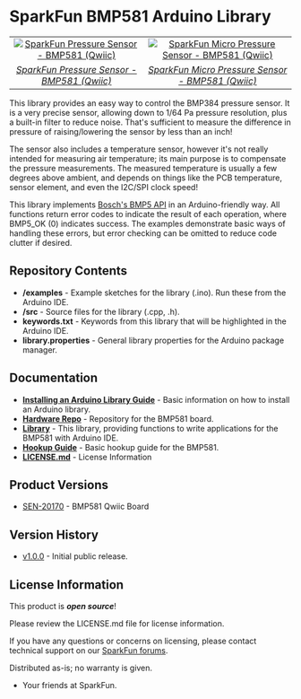 SparkFun BMP581 Arduino Library
========================================
<table class="table table-hover table-striped table-bordered">
  <tr align="center">
    <td><a href="https://www.sparkfun.com/products/20170"><img src="https://cdn.sparkfun.com/r/600-600/assets/learn_tutorials/2/5/5/0/SparkFun_Pressure_Sensor_BMP581_Qwiic-Thumbnail.jpg" alt="SparkFun Pressure Sensor - BMP581 (Qwiic)"></a></td>
    <td><a href="https://www.sparkfun.com/products/20171"><img src="https://cdn.sparkfun.com/r/600-600/assets/learn_tutorials/2/5/5/0/BMP581_Qwiic_Micro-Thumbnail.jpg" alt="SparkFun Micro Pressure Sensor - BMP581 (Qwiic)"></a></td>
  </tr>
  <tr align="center">
    <td><a href="https://www.sparkfun.com/products/20170"><i>SparkFun Pressure Sensor - BMP581 (Qwiic)</i></a></td>
    <td><a href="https://www.sparkfun.com/products/20171"><i>SparkFun Micro Pressure Sensor - BMP581 (Qwiic)</i></a></td>
  </tr>
</table>

This library provides an easy way to control the BMP384 pressure sensor. It is a very precise sensor, allowing down to 1/64 Pa pressure resolution, plus a built-in filter to reduce noise. That's sufficient to measure the difference in pressure of raising/lowering the sensor by less than an inch!

The sensor also includes a temperature sensor, however it's not really intended for measuring air temperature; its main purpose is to compensate the pressure measurements. The measured temperature is usually a few degrees above ambient, and depends on things like the PCB temperature, sensor element, and even the I2C/SPI clock speed!

This library implements [Bosch's BMP5 API](https://github.com/BoschSensortec/BMP5-Sensor-API) in an Arduino-friendly way. All functions return error codes to indicate the result of each operation, where BMP5_OK (0) indicates success. The examples demonstrate basic ways of handling these errors, but error checking can be omitted to reduce code clutter if desired.

## Repository Contents
* **/examples** - Example sketches for the library (.ino). Run these from the Arduino IDE.
* **/src** - Source files for the library (.cpp, .h).
* **keywords.txt** - Keywords from this library that will be highlighted in the Arduino IDE.
* **library.properties** - General library properties for the Arduino package manager.

## Documentation
* **[Installing an Arduino Library Guide](https://learn.sparkfun.com/tutorials/installing-an-arduino-library)** - Basic information on how to install an Arduino library.
* **[Hardware Repo](https://github.com/sparkfun/SparkFun_Qwiic_Pressure_Sensor_BMP581)** - Repository for the BMP581 board.
* **[Library](https://github.com/sparkfun/SparkFun_BMP581_Arduino_Library)** - This library, providing functions to write applications for the BMP581 with Arduino IDE.
* **[Hookup Guide](https://learn.sparkfun.com/tutorials/qwiic-pressure-sensor-bmp581-hookup-guide)** - Basic hookup guide for the BMP581.
* **[LICENSE.md](./LICENSE.md)** - License Information

## Product Versions
* [SEN-20170](https://www.sparkfun.com/products/20170) - BMP581 Qwiic Board

## Version History

* [v1.0.0](https://github.com/sparkfun/SparkFun_BMP581_Arduino_Library/releases/tag/v1.0.0) - Initial public release.

## License Information

This product is _**open source**_! 

Please review the LICENSE.md file for license information. 

If you have any questions or concerns on licensing, please contact technical support on our [SparkFun forums](https://forum.sparkfun.com/viewforum.php?f=152).

Distributed as-is; no warranty is given.

- Your friends at SparkFun.

_<COLLABORATION CREDIT>_
